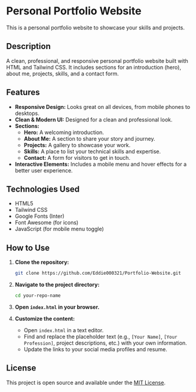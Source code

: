 # Personal Portfolio Website

This is a personal portfolio website to showcase your skills and projects.

## Description

A clean, professional, and responsive personal portfolio website built with HTML and Tailwind CSS. It includes sections for an introduction (hero), about me, projects, skills, and a contact form.

## Features

-   **Responsive Design:** Looks great on all devices, from mobile phones to desktops.
-   **Clean & Modern UI:** Designed for a clean and professional look.
-   **Sections:**
    -   **Hero:** A welcoming introduction.
    -   **About Me:** A section to share your story and journey.
    -   **Projects:** A gallery to showcase your work.
    -   **Skills:** A place to list your technical skills and expertise.
    -   **Contact:** A form for visitors to get in touch.
-   **Interactive Elements:** Includes a mobile menu and hover effects for a better user experience.

## Technologies Used

-   HTML5
-   Tailwind CSS
-   Google Fonts (Inter)
-   Font Awesome (for icons)
-   JavaScript (for mobile menu toggle)

## How to Use

1.  **Clone the repository:**
    ```bash
    git clone https://github.com/Eddie000321/Portfolio-Website.git
    ```
2.  **Navigate to the project directory:**
    ```bash
    cd your-repo-name
    ```
3.  **Open `index.html` in your browser.**

4.  **Customize the content:**
    -   Open `index.html` in a text editor.
    -   Find and replace the placeholder text (e.g., `[Your Name]`, `[Your Profession]`, project descriptions, etc.) with your own information.
    -   Update the links to your social media profiles and resume.

## License

This project is open source and available under the [MIT License](LICENSE).
